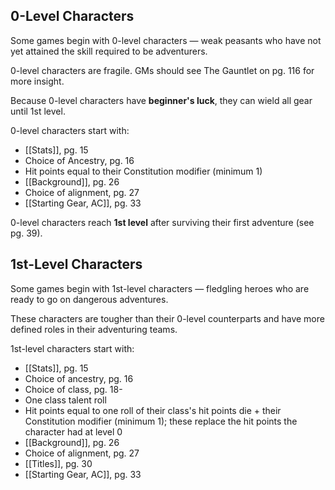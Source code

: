 ## 0-Level Characters
Some games begin with 0-level characters — weak peasants who have not yet attained the skill required to be adventurers.

0-level characters are fragile. GMs should see The Gauntlet on pg. 116 for more insight.

Because 0-level characters have **beginner's luck**, they can wield all gear until 1st level.

0-level characters start with:
- [[Stats]], pg. 15
- Choice of Ancestry, pg. 16
- Hit points equal to their Constitution modifier (minimum 1)
- [[Background]], pg. 26
- Choice of alignment, pg. 27
- [[Starting Gear, AC]], pg. 33

0-level characters reach **1st level** after surviving their first adventure (see pg. 39).

## 1st-Level Characters
Some games begin with 1st-level characters — fledgling heroes who are ready to go on dangerous adventures.

These characters are tougher than their 0-level counterparts and have more defined roles in their adventuring teams.

1st-level characters start with:
- [[Stats]], pg. 15
- Choice of ancestry, pg. 16
- Choice of class, pg. 18-
- One class talent roll
- Hit points equal to one roll of their class's hit points die + their Constitution modifier (minimum 1); these replace the hit points the character had at level 0
- [[Background]], pg. 26
- Choice of alignment, pg. 27
- [[Titles]], pg. 30
- [[Starting Gear, AC]], pg. 33
